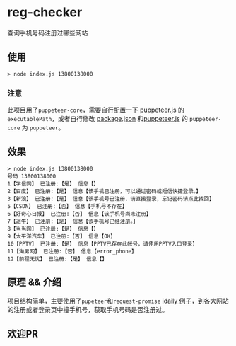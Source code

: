 # reg-checker
 查询手机号码注册过哪些网站

## 使用

```
> node index.js 13800138000
```
### 注意
此项目用了`puppeteer-core`，需要自行配置一下 [puppeteer.js](./utils/puppeteer.js) 的 `executablePath`，或者自行修改 [package.json](./package.json) 和[puppeteer.js](./utils/puppeteer.js) 的 `puppeteer-core` 为 `puppeteer`。

## 效果
```
> node index.js 13800138000
号码 13800138000
1【学信网】 已注册:【是】 信息【】
2【百度】 已注册:【是】 信息【该手机已注册，可以通过密码或短信快捷登录。】
3【新浪】 已注册:【是】 信息【该手机号已注册，请直接登录，忘记密码请点此找回】
5【CSDN】 已注册:【否】 信息【手机号不存在】
6【好奇心日报】 已注册:【否】 信息【该手机号尚未注册】
7【途牛】 已注册:【是】 信息【该手机号已经注册。】
8【当当网】 已注册:【是】 信息【】
9【太平洋汽车】 已注册:【否】 信息【OK】
10【PPTV】 已注册:【是】 信息【PPTV已存在此帐号，请使用PPTV入口登录】
11【淘男网】 已注册:【否】 信息【error_phone】
12【前程无忧】 已注册:【是】 信息【】
```

## 原理 && 介绍

项目结构简单，主要使用了`pupeteer`和`request-promise` [idaily 例子](./sites/qdaily.js)，到各大网站的注册或者登录页中撞手机号，获取手机号码是否注册过。

## 欢迎PR
